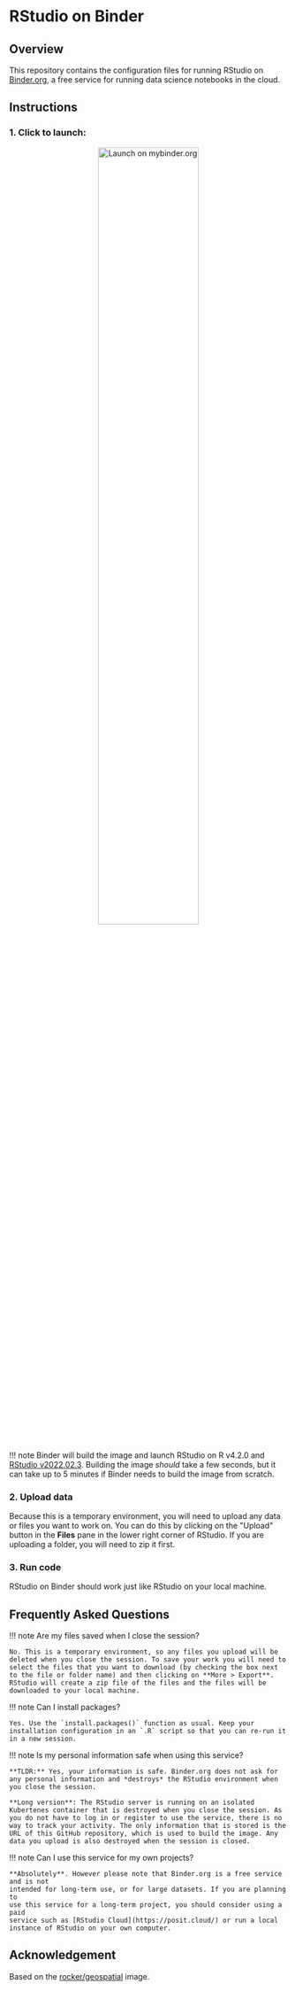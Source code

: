 # RStudio on Binder

## Overview

This repository contains the configuration files for running RStudio on
[Binder.org], a free service for running data science notebooks in the cloud.

## Instructions

### 1. Click to launch:

<div align="center">
  <a href="https://mybinder.org/v2/gh/januarharianto/rstudio_teaching/HEAD?urlpath=rstudio" rel="nofollow">
    <img src="https://static.mybinder.org/badge_logo.svg" alt="Launch on mybinder.org" width="60%">
  </a>
</div>

!!! note
Binder will build the image and launch RStudio on R v4.2.0 and [RStudio
v2022.02.3](https://dailies.rstudio.com/version/2022.02.3+492.pro3/).
Building the image _should_ take a few seconds, but it can take up to 5
minutes if Binder needs to build the image from scratch.

### 2. Upload data

Because this is a temporary environment, you will need to upload any data or
files you want to work on. You can do this by clicking on the "Upload" button in
the **Files** pane in the lower right corner of RStudio. If you are uploading a
folder, you will need to zip it first.

### 3. Run code

RStudio on Binder should work just like RStudio on your local machine.

## Frequently Asked Questions

!!! note Are my files saved when I close the session?

    No. This is a temporary environment, so any files you upload will be deleted when you close the session. To save your work you will need to select the files that you want to download (by checking the box next to the file or folder name) and then clicking on **More > Export**. RStudio will create a zip file of the files and the files will be downloaded to your local machine.

!!! note Can I install packages?

    Yes. Use the `install.packages()` function as usual. Keep your installation configuration in an `.R` script so that you can re-run it in a new session.

!!! note Is my personal information safe when using this service?

    **TLDR:** Yes, your information is safe. Binder.org does not ask for any personal information and *destroys* the RStudio environment when you close the session.

    **Long version**: The RStudio server is running on an isolated Kubertenes container that is destroyed when you close the session. As you do not have to log in or register to use the service, there is no way to track your activity. The only information that is stored is the URL of this GitHub repository, which is used to build the image. Any data you upload is also destroyed when the session is closed.

!!! note Can I use this service for my own projects?

    **Absolutely**. However please note that Binder.org is a free service and is not
    intended for long-term use, or for large datasets. If you are planning to
    use this service for a long-term project, you should consider using a paid
    service such as [RStudio Cloud](https://posit.cloud/) or run a local
    instance of RStudio on your own computer.

## Acknowledgement

Based on the [rocker/geospatial](https://hub.docker.com/r/rocker/geospatial)
image.

[Binder.org]: https://mybinder.readthedocs.io/en/latest/
